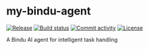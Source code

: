 # my-bindu-agent

[![Release](https://img.shields.io/github/v/release/your_github_handle/my-bindu-agent)](https://img.shields.io/github/v/release/your_github_handle/my-bindu-agent)
[![Build status](https://img.shields.io/github/actions/workflow/status/your_github_handle/my-bindu-agent/main.yml?branch=main)](https://github.com/your_github_handle/my-bindu-agent/actions/workflows/main.yml?query=branch%3Amain)
[![Commit activity](https://img.shields.io/github/commit-activity/m/your_github_handle/my-bindu-agent)](https://img.shields.io/github/commit-activity/m/your_github_handle/my-bindu-agent)
[![License](https://img.shields.io/github/license/your_github_handle/my-bindu-agent)](https://img.shields.io/github/license/your_github_handle/my-bindu-agent)

A Bindu AI agent for intelligent task handling